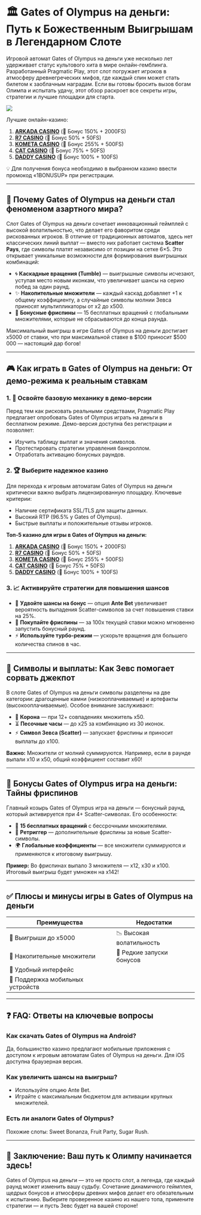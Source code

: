 # 🏛️ Gates of Olympus на деньги: Путь к Божественным Выигрышам в Легендарном Слоте

Игровой автомат Gates of Olympus на деньги уже несколько лет удерживает статус культового хита в мире онлайн-гемблинга. Разработанный Pragmatic Play, этот слот погружает игроков в атмосферу древнегреческих мифов, где каждый спин может стать билетом к заоблачным наградам. Если вы готовы бросить вызов богам Олимпа и испытать удачу, этот обзор раскроет все секреты игры, стратегии и лучшие площадки для старта.  

[![](https://i.ibb.co/BVjGQ9mj/olympus.jpg)](https://clck.ru/3Hr27o)

Лучшие онлайн-казино:

1. **[ARKADA CASINO](https://clck.ru/3Hr27o "ARKADA CASINO")** (🎁 Бонус 150% + 2000FS)
2. **[R7 CASINO](https://clck.ru/3HsT58 "R7 CASINO")** (🎁 Бонус 50% + 50FS)
3. **[KOMETA CASINO](https://clck.ru/3JHf2X "KOMETA CASINO")** (🎁 Бонус 255% + 500FS)
4. **[CAT CASINO](https://clck.ru/3HsTGi "CAT CASINO")** (🎁 Бонус 75% + 50FS)
5. **[DADDY CASINO](https://clck.ru/3HsTSj "DADDY CASINO")** (🎁 Бонус 100% + 100FS)

💡 Для получения бонуса необходимо в выбранном казино ввести промокод «1BONUSUP» при регистрации.

---

## 🌟 Почему Gates of Olympus на деньги стал феноменом азартного мира?  

Слот Gates of Olympus на деньги сочетает инновационный геймплей с высокой волатильностью, что делает его фаворитом среди рискованных игроков. В отличие от традиционных автоматов, здесь нет классических линий выплат — вместо них работает система **Scatter Pays**, где символы платят независимо от позиции на сетке 6×5. Это открывает уникальные возможности для формирования выигрышных комбинаций:  

- 🌀 **Каскадные вращения (Tumble)** — выигрышные символы исчезают, уступая место новым иконкам, что увеличивает шансы на серию побед за один раунд.  
- ✨ **Накопительные множители** — каждый каскад добавляет +1 к общему коэффициенту, а случайные символы молнии Зевса приносят мультипликаторы от x2 до x500.  
- 🎁 **Бонусные фриспины** — 15 бесплатных вращений с глобальными множителями, которые не сбрасываются до конца раунда.  

Максимальный выигрыш в игре Gates of Olympus на деньги достигает x5000 от ставки, что при максимальной ставке в $100 приносит $500 000 — настоящий дар богов!  

---

## 🎮 Как играть в Gates of Olympus на деньги: От демо-режима к реальным ставкам  

### 1. 🧪 Освойте базовую механику в демо-версии  
Перед тем как рисковать реальными средствами, Pragmatic Play предлагает опробовать Gates of Olympus играть на деньги в бесплатном режиме. Демо-версия доступна без регистрации и позволяет:  
- Изучить таблицу выплат и значения символов.  
- Протестировать стратегии управления банкроллом.  
- Отработать активацию бонусных раундов.  

### 2. 🏆 Выберите надежное казино  
Для перехода к игровым автоматам Gates of Olympus на деньги критически важно выбрать лицензированную площадку. Ключевые критерии:  
- Наличие сертификата SSL/TLS для защиты данных.  
- Высокий RTP (96.5% у Gates of Olympus).  
- Быстрые выплаты и положительные отзывы игроков.  

**Топ-5 казино для игры в Gates of Olympus на деньги:**  

1. **[ARKADA CASINO](https://clck.ru/3Hr27o "ARKADA CASINO")** (🎁 Бонус 150% + 2000FS)
2. **[R7 CASINO](https://clck.ru/3HsT58 "R7 CASINO")** (🎁 Бонус 50% + 50FS)
3. **[KOMETA CASINO](https://clck.ru/3JHf2X "KOMETA CASINO")** (🎁 Бонус 255% + 500FS)
4. **[CAT CASINO](https://clck.ru/3HsTGi "CAT CASINO")** (🎁 Бонус 75% + 50FS)
5. **[DADDY CASINO](https://clck.ru/3HsTSj "DADDY CASINO")** (🎁 Бонус 100% + 100FS)

### 3. 📈 Активируйте стратегии для повышения шансов  
- 🔄 **Удвойте шансы на бонус** — опция **Ante Bet** увеличивает вероятность выпадения Scatter-символов за счет повышения ставки на 25%.  
- 💸 **Покупайте фриспины** — за 100x текущей ставки можно мгновенно запустить бонусный раунд.  
- ⚡ **Используйте турбо-режим** — ускорьте вращения для большего количества спинов в час.  

---

## 💎 Символы и выплаты: Как Зевс помогает сорвать джекпот  

В слоте Gates of Olympus на деньги символы разделены на две категории: драгоценные камни (низкооплачиваемые) и артефакты (высокооплачиваемые). Особое внимание заслуживают:  

- 👑 **Корона** — при 12+ совпадениях множитель x50.  
- ⏳ **Песочные часы** — до x25 за комбинацию из 30 иконок.  
- ⚡ **Символ Зевса (Scatter)** — запускает фриспины и приносит выплаты до x100.  

**Важно:** Множители от молний суммируются. Например, если в раунде выпали x10 и x50, общий коэффициент составит x60!  

---

## 🎉 Бонусы Gates of Olympus игра на деньги: Тайны фриспинов  

Главный козырь Gates of Olympus игра на деньги — бонусный раунд, который активируется при 4+ Scatter-символах. Его особенности:  
- 🎡 **15 бесплатных вращений** с бессрочными множителями.  
- 🔄 **Ретриггер** — дополнительные фриспины за новые Scatter-символы.  
- 🌍 **Глобальные коэффициенты** — все множители суммируются и применяются к итоговому выигрышу.  

**Пример:** Во фриспинах выпало 3 множителя — x12, x30 и x100. Итоговый выигрыш будет умножен на x142!  

---

## ✅ Плюсы и минусы игры в Gates of Olympus на деньги  

| Преимущества               | Недостатки               |  
|----------------------------|--------------------------|  
| 🏅 Выигрыши до x5000          | 📉 Высокая волатильность   |  
| 🔢 Накопительные множители    | 🎲 Редкие запуски бонусов  |  
| 📱 Удобный интерфейс          |                          |  
| 📲 Поддержка мобильных устройств |                      |  

---

## ❓ FAQ: Ответы на ключевые вопросы  

### Как скачать Gates of Olympus на Android?  
Да, большинство казино предлагают мобильные приложения с доступом к игровым автоматам Gates of Olympus на деньги. Для iOS доступна браузерная версия.  

### Как увеличить шансы на выигрыш?  
- Используйте опцию Ante Bet.  
- Играйте с максимальным бюджетом для активации крупных множителей.  

### Есть ли аналоги Gates of Olympus?  
Похожие слоты: Sweet Bonanza, Fruit Party, Sugar Rush.  

---

## 🏁 Заключение: Ваш путь к Олимпу начинается здесь!  

Gates of Olympus на деньги — это не просто слот, а легенда, где каждый раунд может изменить вашу судьбу. Сочетание динамичного геймплея, щедрых бонусов и атмосферы древних мифов делает его обязательным к испытанию. Выберите проверенное казино из нашего топа, примените стратегии — и пусть Зевс будет на вашей стороне!
